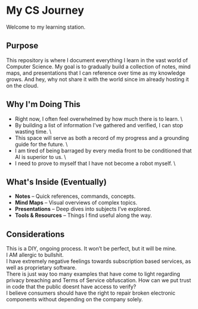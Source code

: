 # My CS Journey

Welcome to my learning station.

## Purpose

This repository is where I document everything I learn in the vast world of Computer Science.
My goal is to gradually build a collection of notes, mind maps, and presentations that I can reference over time as my knowledge grows. And hey, why not share it with the world since im already hosting it on the cloud.

## Why I'm Doing This

- Right now, I often feel overwhelmed by how much there is to learn. \
- By building a list of information I've gathered and verified, I can stop wasting time. \
- This space will serve as both a record of my progress and a grounding guide for the future. \
- I am tired of being barraged by every media front to be conditioned that AI is superior to us. \
- I need to prove to myself that I have not become a robot myself. \

## What's Inside (Eventually)

-  **Notes** – Quick references, commands, concepts.
-  **Mind Maps** – Visual overviews of complex topics.
-  **Presentations** – Deep dives into subjects I’ve explored.
-  **Tools & Resources** – Things I find useful along the way.

## Considerations
This is a DIY, ongoing process. It won’t be perfect, but it will be mine. \
I AM allergic to bullshit. \
I have extremely negative feelings towards subscription based services, as well as proprietary software. \
There is just way too many examples that have come to light regarding privacy breaching and Terms of Service obfuscation.
How can we put trust in code that the public doesnt have access to verify? \
I believe consumers should have the right to repair broken electronic components without depending on the company solely.
